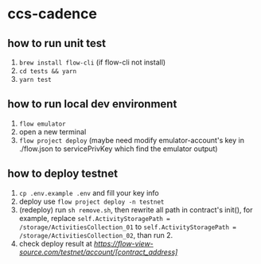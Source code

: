 # ccs-cadence

## how to run unit test

1. `brew install flow-cli` (if flow-cli not install)
2. `cd tests && yarn`
3. `yarn test`

## how to run local dev environment

1. `flow emulator`
2. open a new terminal
3. `flow project deploy` (maybe need modify emulator-account's key in ./flow.json to servicePrivKey which find the emulator output)

## how to deploy testnet

1. `cp .env.example .env` and fill your key info
2. deploy use `flow project deploy -n testnet`
3. (redeploy) run `sh remove.sh`, then rewrite all path in contract's init(), for example, replace `self.ActivityStoragePath = /storage/ActivitiesCollection_01` to `self.ActivityStoragePath = /storage/ActivitiesCollection_02`, than run 2.
4. check deploy result at *https://flow-view-source.com/testnet/account/[contract_address]*
